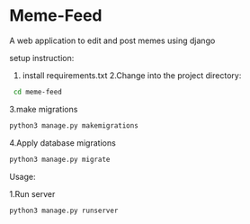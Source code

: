 # Meme-Feed
A web application to edit and post memes using django

setup instruction:

1. install requirements.txt
2.Change into the project directory:
```bash
 cd meme-feed
```

3.make migrations
``` bash
python3 manage.py makemigrations
```

4.Apply database migrations
```bash
python3 manage.py migrate
```

Usage:

1.Run server
```bash
python3 manage.py runserver
```
